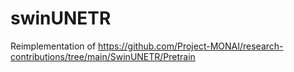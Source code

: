 # swinUNETR
Reimplementation of https://github.com/Project-MONAI/research-contributions/tree/main/SwinUNETR/Pretrain
